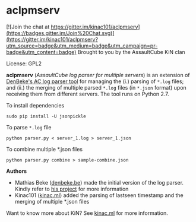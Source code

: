 aclpmserv
=========

[![Join the chat at https://gitter.im/kinac101/aclpmserv](https://badges.gitter.im/Join%20Chat.svg)](https://gitter.im/kinac101/aclpmserv?utm_source=badge&utm_medium=badge&utm_campaign=pr-badge&utm_content=badge)
Brought to you by the AssaultCube KiN clan

License: GPL2

**aclpmserv** (*AssaultCube log parser for multiple servers*) is an extension of
[DenBeke's AC log parser tool](https://github.com/DenBeke/AC-Log-Parser) for
managing the (i.) parsing of `*.log` files; and (ii.) the merging of multiple
parsed `*.log` files (in `*.json` format) upon receiving them  from different
servers. The tool runs on Python 2.7.

To install dependencies

    sudo pip install -U jsonpickle

To parse `*.log` file

    python parser.py < server_1.log > server_1.json

To combine multiple *.json files

    python parser.py combine > sample-combine.json

**Authors**

* Mathias Beke ([denbeke.be](https://denbeke.be)) made the initial version of
the log parser. Kindly refer to
[his project](https://github.com/DenBeke/AC-Log-Parser) for more information
* Kinac101 ([kinac.ml](http://www.kinac.ml)) added the parsing of lastseen
timestamp and the merging of multiple *.json files

Want to know more about KiN? See [kinac.ml](http://www.kinac.ml) for more
information.
